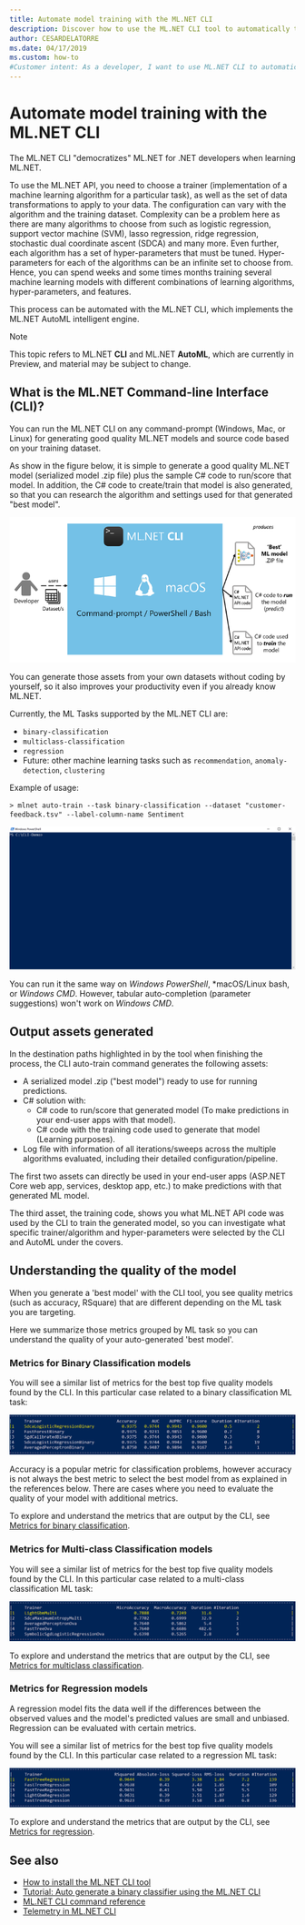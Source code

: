 ```yaml
---
title: Automate model training with the ML.NET CLI
description: Discover how to use the ML.NET CLI tool to automatically train the best model from the command-line.
author: CESARDELATORRE
ms.date: 04/17/2019
ms.custom: how-to
#Customer intent: As a developer, I want to use ML.NET CLI to automatically train the "best model" from the command-prompt. I also want to understand the output provided by the tool (metrics and output assets)
---
```

# Automate model training with the ML.NET CLI

The ML.NET CLI "democratizes" ML.NET for .NET developers when learning ML.NET.

To use the ML.NET API, you need to choose a trainer (implementation of a machine learning algorithm for a particular task), as well as the set of data transformations to apply to your data. The configuration can vary with the algorithm and the training dataset. Complexity can be a problem here as there are many algorithms to choose from such as logistic regression, support vector machine (SVM), lasso regression, ridge regression, stochastic dual coordinate ascent (SDCA) and many more. Even further, each algorithm has a set of hyper-parameters that must be tuned. Hyper-parameters for each of the algorithms can be an infinite set to choose from. Hence, you can spend weeks and some times months training several machine learning models with different combinations of learning algorithms, hyper-parameters, and features.

This process can be automated with the ML.NET CLI, which implements the ML.NET AutoML intelligent engine. 

> [!NOTE]
> This topic refers to ML.NET **CLI** and ML.NET **AutoML**, which are currently in Preview, and material may be subject to change. 

## What is the ML.NET Command-line Interface (CLI)?

You can run the ML.NET CLI on any command-prompt (Windows, Mac, or Linux) for generating good quality ML.NET models and source code based on your training dataset.

As show in the figure below, it is simple to generate a good quality ML.NET model (serialized model .zip file) plus the sample C# code to run/score that model. In addition, the C# code to create/train that model is also generated, so that you can research the algorithm and settings used for that generated "best model". 

![image](media/automate-training-with-cli/cli-high-level-process.png "AutoML engine working inside the ML.NET CLI")

You can generate those assets from your own datasets without coding by yourself, so it also improves your productivity even if you already know ML.NET.

Currently, the ML Tasks supported by the ML.NET CLI are:

- `binary-classification`
- `multiclass-classification` 
- `regression`
- Future: other machine learning tasks such as `recommendation`, `anomaly-detection`, `clustering`

Example of usage:

```console
> mlnet auto-train --task binary-classification --dataset "customer-feedback.tsv" --label-column-name Sentiment
```

![image](media/automate-training-with-cli/cli-model-generation.gif)

You can run it the same way on *Windows PowerShell*, *macOS/Linux bash, or *Windows CMD*. However, tabular auto-completion (parameter suggestions) won't work on *Windows CMD*.

## Output assets generated

In the destination paths highlighted in by the tool when finishing the process, the CLI auto-train command generates the following assets:

- A serialized model .zip ("best model") ready to use for running predictions. 
- C# solution with:
    - C# code to run/score that generated model (To make predictions in your end-user apps with that model).
    - C# code with the training code used to generate that model (Learning purposes).
- Log file with information of all iterations/sweeps across the multiple algorithms evaluated, including their detailed configuration/pipeline.

The first two assets can directly be used in your end-user apps (ASP.NET Core web app, services, desktop app, etc.) to make predictions with that generated ML model.

The third asset, the training code, shows you what ML.NET API code was used by the CLI to train the generated model, so you can investigate what specific trainer/algorithm and hyper-parameters were selected by the CLI and AutoML under the covers. 

## Understanding the quality of the model

When you generate a 'best model' with the CLI tool, you see quality metrics (such as accuracy, RSquare) that are different depending on the ML task you are targeting. 

Here we summarize those metrics grouped by ML task so you can understand the quality of your auto-generated 'best model'.

### Metrics for Binary Classification models

You will see a similar list of metrics for the best top five quality models found by the CLI. In this particular case related to a binary classification ML task:

![image](media/automate-training-with-cli/cli-binary-classification-metrics.png)

Accuracy is a popular metric for classification problems, however accuracy is not always the best metric to select the best model from as explained in the references below. There are cases where you need to evaluate the quality of your model with additional metrics.

To explore and understand the metrics that are output by the CLI, see [Metrics for binary classification](resources/metrics.md#metrics-for-binary-classification).

### Metrics for Multi-class Classification models

You will see a similar list of metrics for the best top five quality models found by the CLI. In this particular case related to a multi-class classification ML task:

![image](media/automate-training-with-cli/cli-multiclass-classification-metrics.png)

To explore and understand the metrics that are output by the CLI, see [Metrics for multiclass classification](resources/metrics.md#metrics-for-multi-class-classification).

### Metrics for Regression models

A regression model fits the data well if the differences between the observed values and the model's predicted values are small and unbiased. Regression can be evaluated with certain metrics.

You will see a similar list of metrics for the best top five quality models found by the CLI. In this particular case related to a regression ML task:

![image](media/automate-training-with-cli/cli-regression-metrics.png)

To explore and understand the metrics that are output by the CLI, see [Metrics for regression](resources/metrics.md#metrics-for-regression).

## See also

- [How to install the ML.NET CLI tool](how-to-guides/install-ml-net-cli.md)
- [Tutorial: Auto generate a binary classifier using the ML.NET CLI](tutorials/mlnet-cli.md)
- [ML.NET CLI command reference](reference/ml-net-cli-reference.md)
- [Telemetry in ML.NET CLI](resources/ml-net-cli-telemetry.md)